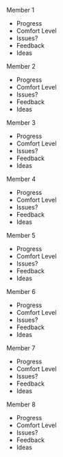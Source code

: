 Member 1
- Progress
- Comfort Level
- Issues?
- Feedback
- Ideas

Member 2
- Progress
- Comfort Level
- Issues?
- Feedback
- Ideas

Member 3
- Progress
- Comfort Level
- Issues?
- Feedback
- Ideas

Member 4
- Progress
- Comfort Level
- Issues?
- Feedback
- Ideas

Member 5
- Progress
- Comfort Level
- Issues?
- Feedback
- Ideas

Member 6
- Progress
- Comfort Level
- Issues?
- Feedback
- Ideas

Member 7
- Progress
- Comfort Level
- Issues?
- Feedback
- Ideas

Member 8
- Progress
- Comfort Level
- Issues?
- Feedback
- Ideas
